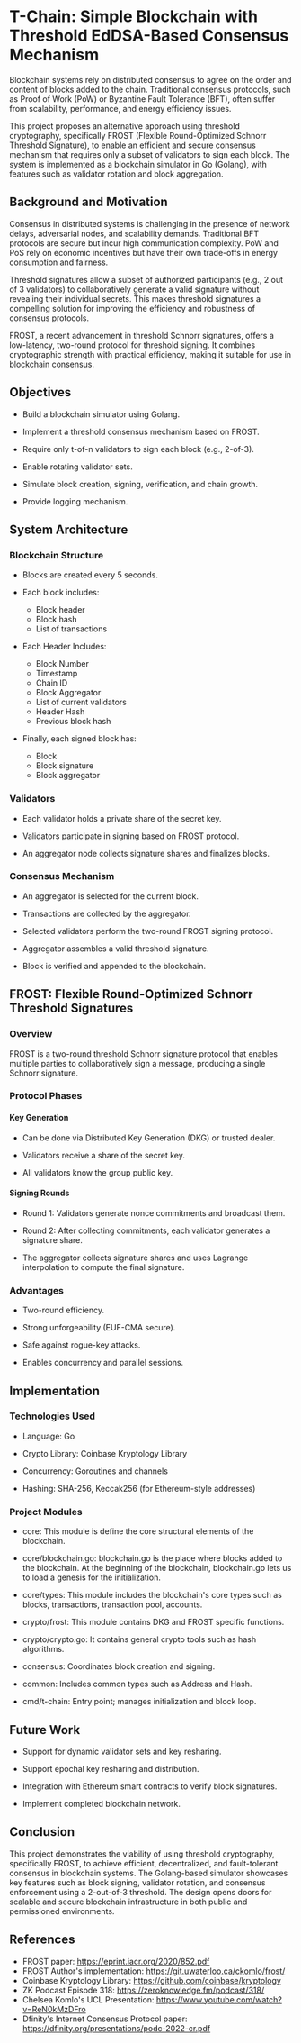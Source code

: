 # T-Chain: Simple Blockchain with Threshold EdDSA-Based Consensus Mechanism

Blockchain systems rely on distributed consensus to agree on the order and content of blocks added to the chain. Traditional consensus protocols, such as Proof of Work (PoW) or Byzantine Fault Tolerance (BFT), often suffer from scalability, performance, and energy efficiency issues.

This project proposes an alternative approach using threshold cryptography, specifically FROST (Flexible Round-Optimized Schnorr Threshold Signature), to enable an efficient and secure consensus mechanism that requires only a subset of validators to sign each block. The system is implemented as a blockchain simulator in Go (Golang), with features such as validator rotation and block aggregation.

## Background and Motivation

Consensus in distributed systems is challenging in the presence of network delays, adversarial nodes, and scalability demands. Traditional BFT protocols are secure but incur high communication complexity. PoW and PoS rely on economic incentives but have their own trade-offs in energy consumption and fairness.

Threshold signatures allow a subset of authorized participants (e.g., 2 out of 3 validators) to collaboratively generate a valid signature without revealing their individual secrets. This makes threshold signatures a compelling solution for improving the efficiency and robustness of consensus protocols.

FROST, a recent advancement in threshold Schnorr signatures, offers a low-latency, two-round protocol for threshold signing. It combines cryptographic strength with practical efficiency, making it suitable for use in blockchain consensus.

## Objectives

- Build a blockchain simulator using Golang.

- Implement a threshold consensus mechanism based on FROST.

- Require only t-of-n validators to sign each block (e.g., 2-of-3).

- Enable rotating validator sets.

- Simulate block creation, signing, verification, and chain growth.

- Provide logging mechanism.

## System Architecture

### Blockchain Structure

- Blocks are created every 5 seconds.

- Each block includes:
    - Block header
    - Block hash
    - List of transactions

- Each Header Includes:
    - Block Number
    - Timestamp
    - Chain ID
    - Block Aggregator
    - List of current validators
    - Header Hash
    - Previous block hash

- Finally, each signed block has:
    - Block
    - Block signature
    - Block aggregator

### Validators

- Each validator holds a private share of the secret key.

- Validators participate in signing based on FROST protocol.

- An aggregator node collects signature shares and finalizes blocks.

### Consensus Mechanism

- An aggregator is selected for the current block.

- Transactions are collected by the aggregator.

- Selected validators perform the two-round FROST signing protocol.

- Aggregator assembles a valid threshold signature.

- Block is verified and appended to the blockchain.

## FROST: Flexible Round-Optimized Schnorr Threshold Signatures

### Overview
FROST is a two-round threshold Schnorr signature protocol that enables multiple parties to collaboratively sign a message, producing a single Schnorr signature.

### Protocol Phases

#### Key Generation

- Can be done via Distributed Key Generation (DKG) or trusted dealer.

- Validators receive a share of the secret key.

- All validators know the group public key.

#### Signing Rounds

- Round 1: Validators generate nonce commitments and broadcast them.

- Round 2: After collecting commitments, each validator generates a signature share.

- The aggregator collects signature shares and uses Lagrange interpolation to compute the final signature.

### Advantages
- Two-round efficiency.

- Strong unforgeability (EUF-CMA secure).

- Safe against rogue-key attacks.

- Enables concurrency and parallel sessions.

## Implementation

### Technologies Used

- Language: Go

- Crypto Library: Coinbase Kryptology Library

- Concurrency: Goroutines and channels

- Hashing: SHA-256, Keccak256 (for Ethereum-style addresses)

### Project Modules

- core: This module is define the core structural elements of the blockchain.

- core/blockchain.go: blockchain.go is the place where blocks added to the blockchain. At the beginning of the blockchain, blockchain.go lets us to load a genesis for the initialization. 

- core/types: This module includes the blockchain's core types such as blocks, transactions, transaction pool, accounts.

- crypto/frost: This module contains DKG and FROST specific functions.

- crypto/crypto.go: It contains general crypto tools such as hash algorithms.

- consensus: Coordinates block creation and signing.

- common: Includes common types such as Address and Hash.

- cmd/t-chain: Entry point; manages initialization and block loop.

## Future Work

- Support for dynamic validator sets and key resharing.

- Support epochal key resharing and distribution.

- Integration with Ethereum smart contracts to verify block signatures.

- Implement completed blockchain network.

## Conclusion

This project demonstrates the viability of using threshold cryptography, specifically FROST, to achieve efficient, decentralized, and fault-tolerant consensus in blockchain systems. The Golang-based simulator showcases key features such as block signing, validator rotation, and consensus enforcement using a 2-out-of-3 threshold. The design opens doors for scalable and secure blockchain infrastructure in both public and permissioned environments.

## References

- FROST paper: https://eprint.iacr.org/2020/852.pdf
- FROST Author's implementation: https://git.uwaterloo.ca/ckomlo/frost/
- Coinbase Kryptology Library: https://github.com/coinbase/kryptology
- ZK Podcast Episode 318: https://zeroknowledge.fm/podcast/318/
- Chelsea Komlo's UCL Presentation: https://www.youtube.com/watch?v=ReN0kMzDFro
- Dfinity's Internet Consensus Protocol paper: https://dfinity.org/presentations/podc-2022-cr.pdf